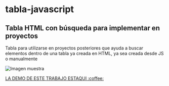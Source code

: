 # tabla-javascript
<h2>Tabla HTML con búsqueda para implementar en proyectos</h3>

<p>Tabla para utilizarse en proyectos posteriores que ayuda a buscar elementos dentro de una tabla ya creada en HTML, ya sea creada desde JS o manualmente</p>
<img src="https://user-images.githubusercontent.com/109979962/193963615-34d15f5b-8dcf-440b-a048-7f0457f4a708.png" alt="Imagen muestra">

<p><a href="https://luaskf.github.io/tabla-javascript/">LA DEMO DE ESTE TRABAJO ESTAQUI :coffee:</a></p>


